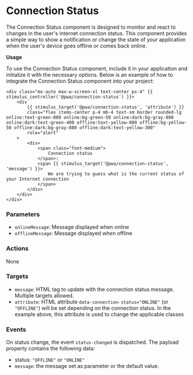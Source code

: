 # Connection Status

The Connection Status component is designed to monitor and react to changes in the user's internet connection status. This component provides a simple way to show a notification or change the state of your application when the user's device goes offline or comes back online.

**Usage**

To use the Connection Status component, include it in your application and initialize it with the necessary options. Below is an example of how to integrate the Connection Status component into your project:

```twig
<div class="mx-auto max-w-screen-xl text-center px-4" {{ stimulus_controller('@pwa/connection-status') }}>
    <div
        {{ stimulus_target('@pwa/connection-status', 'attribute') }}
        class="flex items-center p-4 mb-4 text-sm border rounded-lg online:text-green-800 online:bg-green-50 online:dark:bg-gray-800 online:dark:text-green-400 offline:text-yellow-800 offline:bg-yellow-50 offline:dark:bg-gray-800 offline:dark:text-yellow-300"
        role="alert"
    >
        <div>
            <span class="font-medium">
                Connection status
            </span>: 
            <span {{ stimulus_target('@pwa/connection-status', 'message') }}>
                We are trying to guess what is the current status of your Internet connection
            </span>
        </div>
    </div>
</div>
```

### Parameters

* `onlineMessage`: Message displayed when online
* `offlineMessage`: Message displayed when offline

### Actions

None

### Targets

* `message`: HTML tag to update with the connection status message. Multiple targets allowed.
* `attribute`: HTML attribute `data-connection-status="ONLINE"` (or `"OFFLINE"`) will be set depending on the connection status. In the example above, this attribute is used to change the applicable classes

### Events

On status change, the event `status-changed` is dispatched. The payload property contains the following data:

* status: `"OFFLINE"` or `"ONLINE"`
* `message`: the message set as parameter or the default value.
